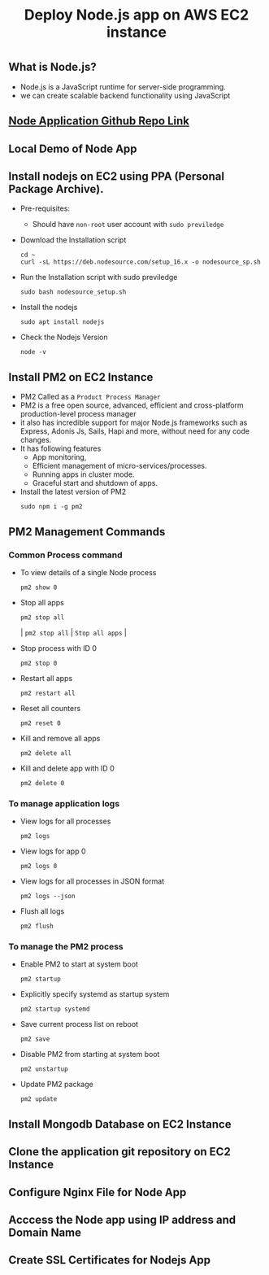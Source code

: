 # <h1 align=center> Deploy Node.js app on AWS EC2 instance <h1>

## What is Node.js?
- Node.js is a JavaScript runtime for server-side programming. 
- we can create scalable backend functionality using JavaScript  
  
## [Node Application Github Repo Link](https://github.com/DipakBodare/node-api-backend)  

## Local Demo of Node App

## Install nodejs on EC2 using PPA (Personal Package Archive).
- Pre-requisites: 
  - Should have ```non-root``` user account with ```sudo previledge```
  
- Download the Installation script
  ```
  cd ~
  curl -sL https://deb.nodesource.com/setup_16.x -o nodesource_sp.sh
  ```
  
- Run the Installation script with sudo previledge
  ```
  sudo bash nodesource_setup.sh
  ```
- Install the nodejs
  ```
  sudo apt install nodejs
  ```
  
- Check the Nodejs Version
  ```
  node -v
  ``` 
 
## Install PM2 on EC2 Instance
- PM2 Called as a ```Product Process Manager```
- PM2 is a free open source, advanced, efficient and cross-platform production-level process manager
- it also has incredible support for major Node.js frameworks such as Express, Adonis Js, Sails, Hapi and more, without need for any code changes.
- It has following features
  - App monitoring, 
  - Efficient management of micro-services/processes. 
  - Running apps in cluster mode. 
  - Graceful start and shutdown of apps.  
- Install the latest version of PM2
  ```
  sudo npm i -g pm2 
  ```
## PM2 Management Commands
### Common Process command  
  - To view details of a single Node process
    ```
    pm2 show 0
    ```
  - Stop all apps
    ```
    pm2 stop all
    ```  
  
    | `pm2 stop all` | `Stop all apps` |  
  
  - Stop process with ID 0
    ```
    pm2 stop 0  
    ```
  - Restart all apps
    ```
    pm2 restart all
    ```
  
  - Reset all counters
    ```
    pm2 reset 0
    ```
  
  - Kill and remove all apps
    ```
    pm2 delete all
    ```
  
  - Kill and delete app with ID 0
    ```
    pm2 delete 0 
    ```
### To manage application logs  
  - View logs for all processes
    ```
    pm2 logs
    ```
  - View logs for app 0
    ```
    pm2 logs 0
    ```
  - View logs for all processes in JSON format
    ```
    pm2 logs --json
    ```
  - Flush all logs
    ```
    pm2 flush
    ```
### To manage the PM2 process
  - Enable PM2 to start at system boot
    ```
    pm2 startup
    ```
  - Explicitly specify systemd as startup system 
    ```
    pm2 startup systemd
    ```
  - Save current process list on reboot
    ```
    pm2 save  
    ```
  - Disable PM2 from starting at system boot
    ```
    pm2 unstartup
    ```
  - Update PM2 package
    ```
    pm2 update
    ```
  
  
## Install Mongodb Database on EC2 Instance

## Clone the application git repository on EC2 Instance

## Configure Nginx File for Node App

## Acccess the Node app using IP address and Domain Name

## Create SSL Certificates for Nodejs App

